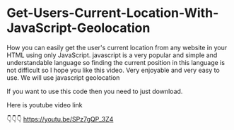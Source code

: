 # Get-Users-Current-Location-With-JavaScript-Geolocation
How you can easily get the user's current location from any website in your HTML using only JavaScript. javascript is a very popular and simple and understandable language so finding the current position in this language is not difficult so I hope you like this video. Very enjoyable and very easy to use. We will use javascript geolocation

If you want to use this code then you need to just download.

Here is youtube video link

👇👇👇
https://youtu.be/SPz7gQP_3Z4
